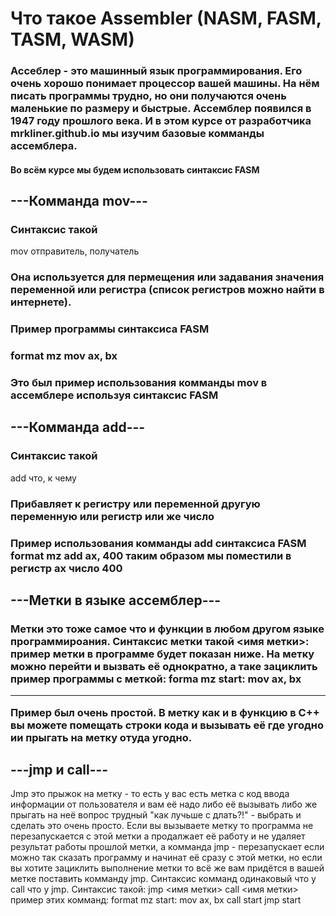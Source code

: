 <h1>Что такое Assembler (NASM, FASM, TASM, WASM)</h1>
<h3>Ассеблер - это машинный язык программирования. Его очень хорошо понимает процессор вашей машины. На нём писать программы трудно, но они получаются очень маленькие по размеру и быстрые. Ассемблер появился в 1947 году прошлого века. И в этом курсе от разработчика mrkliner.github.io мы изучим базовые комманды ассемблера.</h3>
<h4>Во всём курсе мы будем использовать синтаксис FASM</h4>
<h2>---Комманда mov---</h2>
<h3>Синтаксис такой </h3> <a>mov отправитель, получатель</a>
<h3>Она используется для пермещения или задaвания значения переменной или регистра (список регистров можно найти в интернете).</h3>
<h3>Пример программы синтаксиса FASM</h3>
<h3>format mz
    mov ax, bx
</h3>
<h3>Это был пример использования комманды mov в ассемблере используя синтаксис FASM</h3>
<h2>---Комманда add---</h2>
<h3>Синтаксис такой </h3> <a>add что, к чему</a>
<h3>Прибавляет к регистру или переменной другую переменную или регистр или же число</h3>
<h3>Пример использования комманды add синтаксиса FASM
    format mz
    add ax, 400
    таким образом мы поместили в регистр ax число 400
</h3>
<h2>---Метки в языке ассемблер---</h2>
<h3>Метки это тоже самое что и функции в любом другом языке программироания. Синтаксис метки такой <имя метки>: 
    пример метки в программе будет показан ниже. На метку можно перейти и вызвать её однократно, а таке зациклить
    пример программы с меткой:
    forma mz
    start:
          mov ax, bx
    <hr>
    Пример был очень простой. В метку как и в функцию в С++ вы можете помещать строки кода и вызывать её где угодно ии прыгать на метку отуда угодно.
    <h2>---jmp и call---</h2>
    Jmp это прыжок на метку - то есть у вас есть метка с код ввода информации от пользователя и вам её надо либо её вызывать либо же прыгать на неё вопрос трудный "как лучьше с     длать?!" - выбрать и сделать это очень просто. Если вы вызываете метку то программа не перезапускается с этой метки а продалжает её работу и не удаляет результат работы         прошлой метки, а комманда jmp - перезапускает если можно так сказать программу и начинат её сразу с этой метки, но если вы хотите зациклить выполнение метки то всё же           вам придётся в вашей метке поставить комманду jmp. Синтаксис комманд одинаковый что у call что у jmp. Синтаксис такой: jmp <имя метки> call <имя метки>
    пример этих комманд:
    format mz
    start:
         mov ax, bx
    call start
    jmp start
    </h3>
